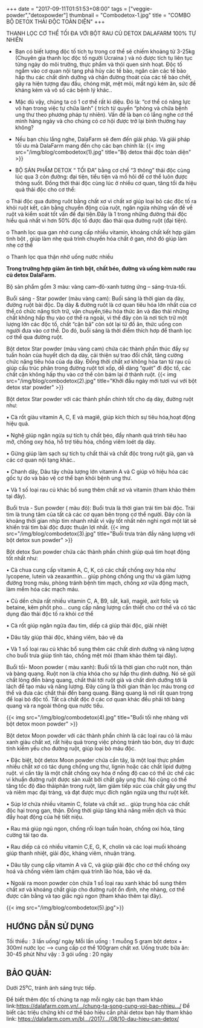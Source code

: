 +++
date = "2017-09-11T01:51:53+08:00"
tags = ["veggie-powder","detoxpowder"]
thumbnail = "Combodetox-1.jpg"
title = "COMBO BỘ DETOX THẢI ĐỘC TOÀN DIỆN"
+++

THANH LỌC CƠ THỂ TỐI ĐA VỚI BỘT RAU CỦ DETOX DALAFARM 100% TỰ NHIÊN
-	Bạn có biết lượng độc tố tích tụ trong cơ thể sẽ chiếm khoảng từ 3-25kg (Chuyên gia thanh lọc độc tố người Ucraina ) và nó được tích tụ liên tục từng ngày do môi trường, thực phẩm và thói quen sinh hoạt. Độc tố ngấm vào cơ quan nội tạng phá hủy các tế bào, ngăn cản các tế bào hấp thu các chất dinh dưỡng và chặn đường thoát của các tế bào chết, gây ra hiện tượng đau đầu, chóng mặt, mệt mỏi, mất ngủ kém ăn, sức đề kháng kém và vô số các bệnh lý khác..

-	Mặc dù vậy, chúng ta có 1 cơ thể rất kì diệu. Đó là: “cơ thể có năng lực vô hạn trong việc tự chữa lành” ( trích từ quyển “phòng và chữa bệnh ung thư theo phương pháp tự nhiên). Vấn đề là bạn có lắng nghe cơ thể mình hàng ngày và cho chúng có cơ hội được trở lại bình thường hay không?

-	Nếu bạn chịu lắng nghe, DalaFarm sẽ  đem đến giải pháp. Và giải pháp tối ưu mà DalaFarm mang đến chọ các bạn chính là:
{{< img src="/img/blog/combodetox(1).jpg" title="Bộ detox thải độc toàn diện" >}}

-	BỘ SẢN PHẨM DETOX “ TỐI ĐA” bằng cơ chế “3 thông” thải độc cùng lúc qua 3 còn đường: đại tiện, tiểu tiện và mồ hôi để cơ thể luôn được thông suốt. Đồng thời thải độc cùng lúc ở nhiều cơ quan, tăng tối đa hiệu quả thải độc cho cơ thể:

o	Thải độc qua đường ruôt bằng chất xơ vì chất xơ giúp loại bỏ các độc tố ra khỏi ruột kết, cân bằng chuyển động của ruột, ngăn ngừa những vấn đề về ruột và kiểm soát tốt vấn đề đại tiện.Đây là 1 trong những đường thải độc hiểu quả nhất vì hơn 50%  độc tố được đào thải qua đường ruột (đại tiện).

o	Thanh lọc qua gan nhờ cung cấp nhiều vitamin, khoáng chất kết hợp giảm tinh bột , giúp làm nhẹ quá trình chuyến hóa chất ở gan, nhờ đó giúp làm nhẹ cơ thể

o	Thanh lọc qua thận nhờ uống nước nhiều 

**Trong trường hợp giảm ăn tinh bột, chất béo, đường và uống kèm nước rau củ detox DalaFarm.**

Bộ sản phẩm gồm 3 màu: vàng cam–đỏ-xanh tương ứng – sáng-trưa-tối.

Buổi sáng - Star powder (màu vàng cam): Buối sáng là thời gian dạ dày, đường ruột bài độc. Dạ dày & đường ruôt là cơ quan tiêu hóa lớn nhất của cơ thể,có chức năng tích trữ, vận chuyển,tiêu hóa thức ăn và đào thải những chất không hấp thụ vào cơ thể ra ngoài, vì thế đây còn là nơi tích trữ một lượng lớn các độc tố, chất “cặn bã” còn sót lại từ đồ ăn, thức uống con người đưa vào cơ thể. Do đó, buổi sáng là thời điểm thích hơp để thanh lọc cơ thể qua đường ruột. 

Bột detox Star powder (màu vàng cam) chứa các thành phần thúc đẩy sự tuần hoàn của huyết dịch dạ dày, cải thiện sự trao đổi chất, tăng cường chức năng tiêu hóa của dạ dày. Đồng thời chất xơ không hòa tan từ rau củ giúp cấu trúc phân trong đường ruột tơi xốp, dễ dàng “quét” đi độc tố, các chất cặn không hấp thụ vào cơ thể còn bám lại ở thành ruột.
{{< img src="/img/blog/combodetox(2).jpg" title="Khởi đầu ngày mới tươi vui với bột detox star powder" >}}

Bột detox Star powder với các thành phần chính tốt cho dạ dày, đường ruột như: 

•	Cà rốt giàu vitamin A, C, E và magiê, giúp kích thích sự tiêu hóa,hoạt động hiệu quả.

•	Nghệ giúp ngăn ngừa sự tích tụ chất béo, đẩy nhanh quá trình tiêu hao mỡ, chống oxy hóa, hỗ trợ tiêu hóa, chống viêm loét dạ dày. 

•	Gừng giúp làm sạch sự tích tụ chất thải và chất độc trong ruột già, gan và các cơ quan nội tạng khác.. 

•	Chanh dây, Dâu tây chứa lượng lớn vitamin A và C giúp vô hiệu hóa các gốc tự do và bảo vệ cơ thể bạn khỏi bệnh ung thư. 

•	Và 1 số loại rau củ khác bổ sung thêm chất xơ và vitamin (tham khảo thêm tại đây). 

Buổi trưa - Sun powder ( màu đỏ): Buổi trưa là thời gian trái tim bài độc. Trái tim là trung tâm của tất cả các cơ quan bên trong cơ thể người. Đây còn là khoảng thời gian nhịp tim nhanh nhất vì vậy tốt nhất nên nghỉ ngơi một lát sẽ khiến trái tim bài độc được thuận lợi nhất.
 {{< img src="/img/blog/combodetox(3).jpg" title="Buổi trưa tràn đầy năng lượng với bột detox sun powder" >}}
 
Bột detox Sun powder chứa  các thành phần chính giúp quả tim hoạt động tốt nhất như: 

•	Cà chua cung cấp vitamin A, C, K, có các chất chống oxy hóa như lycopene, lutein và zeaxanthin... giúp phòng chống ung thư và giảm lượng đường trong máu, phòng tránh bệnh tim mạch, chống xơ vữa động mạch, làm mềm hóa các mạch máu. 

•	Củ dền chứa rất nhiều vitamin C, A, B9, sắt, kali, magiê, axit folic và betaine, kẽm phốt pho... cung cấp năng lượng cần thiết cho cơ thể và có tác dụng đào thải độc tố ra khỏi cơ thể

•	Cà rốt giúp ngăn ngừa đau tim, diếp cá giúp thải độc, giải nhiệt 

•	Dâu tây giúp thải độc, kháng viêm, bảo vệ da 

•	Và 1 số loại rau củ khác bổ sung thêm các chất dinh dưỡng và năng lượng cho buổi trưa giúp tỉnh táo, chống mệt mỏi (tham khảo thêm tại đây). 

Buổi tối- Moon powder ( màu xanh): Buổi tối là thời gian cho ruột non, thận và bàng quang. Ruột non là chìa khóa cho sự hấp thu dinh dưỡng. Nó sẽ gửi chất lỏng đến bàng quang, chất thải tới ruột già và chất dinh dưỡng tới lá lách để tạo máu và năng lượng. Đây cũng là thời gian thận lọc máu trong cơ thể và  đưa các chất thải đến bang quang. Bàng quang là nơi rất quan trọng để loại bỏ độc tố. Tất cả chất độc ở các cơ quan khác đều phải tới bàng quang và ra ngoài thông qua nước tiểu. 

{{< img src="/img/blog/combodetox(4).jpg" title="Buổi tối nhẹ nhàng với bột detox moon powder" >}}

Bột detox Moon powder với các thành phần chính là các loại rau  cỏ lá màu xanh giàu chất xơ,  rất hiệu quả  trong việc phòng tránh táo bón, duy trì được tính kiềm yếu cho đường ruột, giúp loại bỏ máu độc. 

•	Đặc biệt, bột detox Moon powder chứa cần tây, là một loại thực phẩm nhiều chất xơ có tác dụng chống ung thư, lignin hoặc các chất lipid đường ruột. vì cần tây là một chất chống oxy hóa ở nồng độ cao có thể ức chế các vi khuẩn đường ruột được sản xuất bởi chất gây ung thư. Nó cũng có thể tăng tốc độ đào thảiphân trong ruột, làm giảm tiếp xúc của chất gây ung thư và niêm mạc đại tràng, và đạt được mục đích ngăn ngừa ung thư ruột kết.

•	Súp lơ chứa nhiều vitamin C, folate và chất xơ... giúp trung hòa các chất độc hại trong gan, thận. Đồng thời giúp tăng khả năng miễn dịch và thúc đẩy hoạt động của hệ tiết niệu. 

•	Rau má giúp ngủ ngon, chống rối loạn tuần hoàn, chống oxi hóa, tăng cường tái tạo da. 

•	Rau diếp cá có nhiều vitamin C,E, G, K, cholin và các loại muối khoáng giúp thanh nhiệt, giải độc, kháng viêm, nhuận tràng.

•	Dâu tây cung cấp vitamin A và C, và giúp giải độc cho cơ thể chống oxy hoá và chống viêm làm chậm quá trình lão hóa, bảo vệ da. 

•	Ngoài ra moon powder còn chứa 1 số loại rau xanh khác bổ sung thêm chất xơ và khoáng chất giúp cho đường ruột ổn định, nhẹ nhàng, cơ thể được  cân bằng và tạo giấc ngủ ngon (tham khảo thêm tại đây). 

{{< img src="/img/blog/combodetox(5).jpg">}}

## HƯỚNG DẪN SỬ DỤNG
Tối thiểu : 3 lần uống/ ngày
Mỗi lần uống : 1 muỗng 5 gram bột detox + 300ml nước lọc --> cung cấp cơ thể 100gram chất xơ.
Uống trước bữa ăn: 30-45 phút 
Như vậy : 3 gói uống : 20 ngày

## BẢO QUẢN: 
Dưới 25⁰C, tránh ánh sáng trực tiếp.

Để biết thêm độc tố chúng ta nạp mỗi ngày các bạn tham khảo link:https://dalafarm.com.vn/…/chung-ta-song-cung-voi-bao-nhieu…/
Để biết các triệu chứng khi cơ thể báo hiệu cần phải detox bạn hãy tham khảo link: https://dalafarm.com.vn/bl…/2017/…/08/10-dau-hieu-can-detox/
